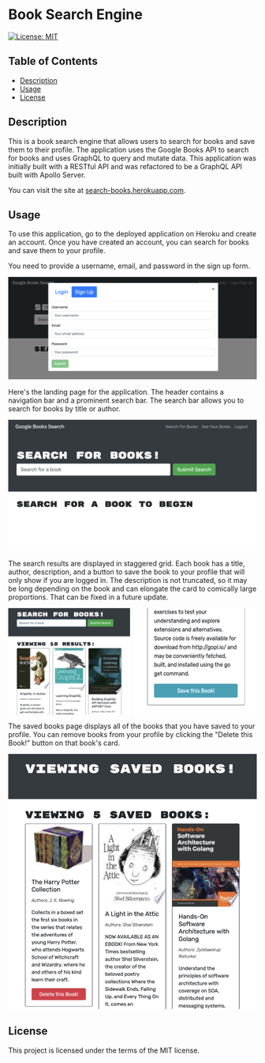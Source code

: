 # Book Search Engine
[![License: MIT](https://img.shields.io/badge/license-MIT-yellow.svg)](https://opensource.org/licenses/MIT)


## Table of Contents
* [Description](#description)
* [Usage](#usage)
* [License](#license)


## Description
This is a book search engine that allows users to search for books and save them to their profile. The application uses the Google Books API to search for books and uses GraphQL to query and mutate data. This application was initially built with a RESTful API and was refactored to be a GraphQL API built with Apollo Server.

You can visit the site at [search-books.herokuapp.com](https://search-books.herokuapp.com/).

## Usage
To use this application, go to the deployed application on Heroku and create an account. Once you have created an account, you can search for books and save them to your profile.

You need to provide a username, email, and password in the sign up form.
<br>

![signup form](./assets/signup.png)

Here's the landing page for the application. The header contains a navigation bar and a prominent search bar. The search bar allows you to search for books by title or author.
<br>

![landing page](./assets/landing.png)

The search results are displayed in staggered grid. Each book has a title, author, description, and a button to save the book to your profile that will only show if you are logged in. The description is not truncated, so it may be long depending on the book and can elongate the card to comically large proportions. That can be fixed in a future update.
<br>

<span style="display: flex; justify-content: space-between;">
	<img src="./assets/search.png" width="49%" />
	<img src="./assets/save-book-button.png" width="49%" />
</span>

The saved books page displays all of the books that you have saved to your profile. You can remove books from your profile by clicking the "Delete this Book!" button on that book's card.
<br>

![saved books](./assets/saved-books.png)


## License
This project is licensed under the terms of the MIT license.






